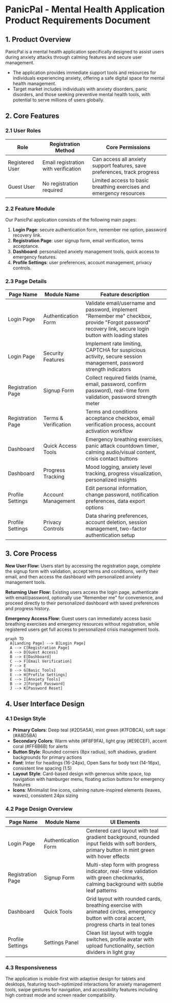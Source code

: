 # PanicPal - Mental Health Application Product Requirements Document

## 1. Product Overview
PanicPal is a mental health application specifically designed to assist users during anxiety attacks through calming features and secure user management.
- The application provides immediate support tools and resources for individuals experiencing anxiety, offering a safe digital space for mental health management.
- Target market includes individuals with anxiety disorders, panic disorders, and those seeking preventive mental health tools, with potential to serve millions of users globally.

## 2. Core Features

### 2.1 User Roles
| Role | Registration Method | Core Permissions |
|------|---------------------|------------------|
| Registered User | Email registration with verification | Can access all anxiety support features, save preferences, track progress |
| Guest User | No registration required | Limited access to basic breathing exercises and emergency resources |

### 2.2 Feature Module
Our PanicPal application consists of the following main pages:
1. **Login Page**: secure authentication form, remember me option, password recovery link.
2. **Registration Page**: user signup form, email verification, terms acceptance.
3. **Dashboard**: personalized anxiety management tools, quick access to emergency features.
4. **Profile Settings**: user preferences, account management, privacy controls.

### 2.3 Page Details
| Page Name | Module Name | Feature description |
|-----------|-------------|---------------------|
| Login Page | Authentication Form | Validate email/username and password, implement "Remember me" checkbox, provide "Forgot password" recovery link, secure login button with loading states |
| Login Page | Security Features | Implement rate limiting, CAPTCHA for suspicious activity, secure session management, password strength indicators |
| Registration Page | Signup Form | Collect required fields (name, email, password, confirm password), real-time form validation, password strength meter |
| Registration Page | Terms & Verification | Terms and conditions acceptance checkbox, email verification process, account activation workflow |
| Dashboard | Quick Access Tools | Emergency breathing exercises, panic attack countdown timer, calming audio/visual content, crisis contact buttons |
| Dashboard | Progress Tracking | Mood logging, anxiety level tracking, progress visualization, personalized insights |
| Profile Settings | Account Management | Edit personal information, change password, notification preferences, data export options |
| Profile Settings | Privacy Controls | Data sharing preferences, account deletion, session management, two-factor authentication setup |

## 3. Core Process
**New User Flow:**
Users start by accessing the registration page, complete the signup form with validation, accept terms and conditions, verify their email, and then access the dashboard with personalized anxiety management tools.

**Returning User Flow:**
Existing users access the login page, authenticate with email/password, optionally use "Remember me" for convenience, and proceed directly to their personalized dashboard with saved preferences and progress history.

**Emergency Access Flow:**
Guest users can immediately access basic breathing exercises and emergency resources without registration, while registered users get full access to personalized crisis management tools.

```mermaid
graph TD
  A[Landing Page] --> B[Login Page]
  A --> C[Registration Page]
  A --> D[Guest Access]
  B --> E[Dashboard]
  C --> F[Email Verification]
  F --> E
  D --> G[Basic Tools]
  E --> H[Profile Settings]
  E --> I[Anxiety Tools]
  B --> J[Forgot Password]
  J --> K[Password Reset]
```

## 4. User Interface Design
### 4.1 Design Style
- **Primary Colors**: Deep teal (#2D5A5A), mint green (#7FDBCA), soft sage (#A8D5BA)
- **Secondary Colors**: Warm white (#F8F9FA), light gray (#E9ECEF), accent coral (#FF6B6B) for alerts
- **Button Style**: Rounded corners (8px radius), soft shadows, gradient backgrounds for primary actions
- **Font**: Inter for headings (16-24px), Open Sans for body text (14-16px), consistent line spacing (1.5)
- **Layout Style**: Card-based design with generous white space, top navigation with hamburger menu, floating action buttons for emergency features
- **Icons**: Minimalist line icons, calming nature-inspired elements (leaves, waves), consistent 24px sizing

### 4.2 Page Design Overview
| Page Name | Module Name | UI Elements |
|-----------|-------------|-------------|
| Login Page | Authentication Form | Centered card layout with teal gradient background, rounded input fields with soft borders, primary button in mint green with hover effects |
| Registration Page | Signup Form | Multi-step form with progress indicator, real-time validation with green checkmarks, calming background with subtle leaf patterns |
| Dashboard | Quick Tools | Grid layout with rounded cards, breathing exercise with animated circles, emergency button with coral accent, progress charts in teal tones |
| Profile Settings | Settings Panel | Clean list layout with toggle switches, profile avatar with upload functionality, section dividers in light gray |

### 4.3 Responsiveness
The application is mobile-first with adaptive design for tablets and desktops, featuring touch-optimized interactions for anxiety management tools, swipe gestures for navigation, and accessibility features including high contrast mode and screen reader compatibility.